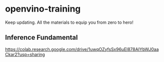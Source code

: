 # openvino-training
Keep updating. All the materials to equip you from zero to hero!

## Inference Fundamental

https://colab.research.google.com/drive/1uwqOZyfsSx96uEl878AIYbWJ0aaCkar2?usp=sharing
